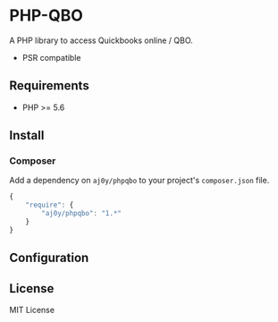 PHP-QBO
==========================
A PHP library to access Quickbooks online / QBO.

- PSR compatible


Requirements
------------
- PHP >= 5.6


Install
-------

### Composer

Add a dependency on `aj0y/phpqbo` to your project's `composer.json` file.

```javascript
{
    "require": {
        "aj0y/phpqbo": "1.*"
    }
}
```



Configuration
-------------


License
-------

MIT License
